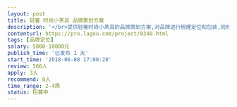 ```yaml
---                
layout: post       
title: 轻奢 时尚小茶具 品牌策划方案           
description: '</br>提供轻奢时尚小茶具的品牌策划方案,对品牌进行梳理定位和包装,同时能做出推广计划，在现阶段短期内将品牌尽快曝光。</br></br>内容包括：品牌定位-slogan-推广策略</br>品牌部分的内容需要充实完整，比如品牌梳理，用户精准定位，用户行为分析，内容包装，slogan，storyline 等，包含一般品牌包装规划的必要内容。</br>项目描述：产品为01liv系列小茶具，详情请见：01liv.com</br></br>主要功能点：美观！精致！百分百中国原创、设计独特时尚、极具现代感，非常注重细节、涉及多种材料及工艺，从产品到包裝都非常考究，注重环保，目前全球市场重叠或相似产品很少。</br></br>三、可参考产品：暂属于空白市场，哲 品 有一款产品近似</br>四、人员要求：深圳地区的专家优先。方便后续深度合作</br>'     
contenturl: https://pro.lagou.com/project/8340.html      
tags: [品牌定位]            
salary: 5000-10000元          
publish_time: '已发布 1 天'         
start_time: '2018-06-08 17:00:20'           
review: 566人                   
apply: 3人                   
recommend: 0人                   
time_range: 2-4周              
status: 招募中                  
---                 
```

